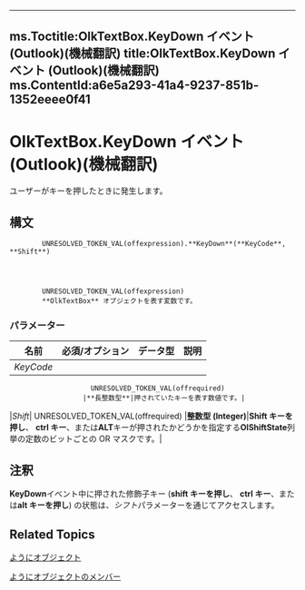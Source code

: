 

---
ms.Toctitle:OlkTextBox.KeyDown イベント (Outlook)(機械翻訳)
title:OlkTextBox.KeyDown イベント (Outlook)(機械翻訳)
ms.ContentId:a6e5a293-41a4-9237-851b-1352eeee0f41
---
# OlkTextBox.KeyDown イベント (Outlook)(機械翻訳)




ユーザーがキーを押したときに発生します。

## 構文

            UNRESOLVED_TOKEN_VAL(offexpression).**KeyDown**(**KeyCode**, **Shift**)




            UNRESOLVED_TOKEN_VAL(offexpression)
            **OlkTextBox** オブジェクトを表す変数です。

### パラメーター

|**名前**|**必須/オプション**|**データ型**|**説明**|
|---|---|---|---|
|*KeyCode*|
                        UNRESOLVED_TOKEN_VAL(offrequired)
                      |**長整数型**|押されていたキーを表す数値です。|
|*Shift*|
                        UNRESOLVED_TOKEN_VAL(offrequired)
                      |**整数型 (Integer)**|**Shift キーを押し**、 **ctrl キー**、または**ALT**キーが押されたかどうかを指定する**OlShiftState**列挙の定数のビットごとの OR マスクです。|





## 注釈
**KeyDown**イベント中に押された修飾子キー (**shift キーを押し**、 **ctrl キー**、または**alt キーを押し**) の状態は、*シフト*パラメーターを通じてアクセスします。



## Related Topics

[ようにオブジェクト](8c9438bf-e20a-2f70-90ac-097cf09594ca.md)

[ようにオブジェクトのメンバー](f4a5f9ea-15f7-164e-d7ca-77a0842105c8.md)




